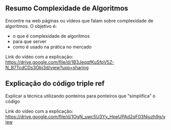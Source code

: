 ## Resumo Complexidade de Algoritmos
Encontre na web páginas ou vídeos que falam sobre complexidade de algoritmos. O objetivo é:
- o que é complexidade de algoritmos
- para que server
- como é usado na prática no mercado

Link do vídeo com a explicação: https://drive.google.com/file/d/1B3JeqqfKuSfpV5Z-N_B7TcdCDs3Obj3d/view?usp=sharing


## Explicação do código triple ref
Explicar a técnica utilizando ponteiros para ponteiros que “simplifica” o código

Link do vídeo com a explicação: https://drive.google.com/file/d/1OgN_uwc5U3Yy_HpeUPAd2qF03Niuzh9g/view 